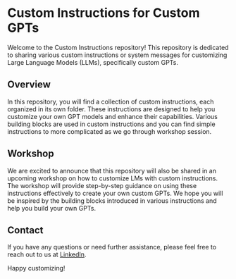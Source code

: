 # Custom Instructions for Custom GPTs

Welcome to the Custom Instructions repository! This repository is dedicated to sharing various custom instructions or system messages for customizing Large Language Models (LLMs), specifically custom GPTs.

## Overview

In this repository, you will find a collection of custom instructions, each organized in its own folder. These instructions are designed to help you customize your own GPT models and enhance their capabilities. Various building blocks are used in custom instructions and you can find simple instructions to more complicated as we go through workshop session. 

## Workshop

We are excited to announce that this repository will also be shared in an upcoming workshop on how to customize LMs with custom instructions. The workshop will provide step-by-step guidance on using these instructions effectively to create your own custom GPTs. We hope you will be inspired by the building blocks introduced in various instructions and help you build your own GPTs.


## Contact

If you have any questions or need further assistance, please feel free to reach out to us at [LinkedIn](https://www.linkedin.com/in/hadinayebi/).

Happy customizing!